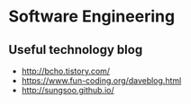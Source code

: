 # Software Engineering

## Useful technology blog
- http://bcho.tistory.com/
- https://www.fun-coding.org/daveblog.html
- http://sungsoo.github.io/
